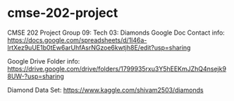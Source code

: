 # cmse-202-project
CMSE 202 Project
Group 09: Tech 03: Diamonds
Google Doc Contact info: https://docs.google.com/spreadsheets/d/1l46a-IrtXez9uUE1b0tEw6arUhfAsrNGzoe6kwtjh8E/edit?usp=sharing

Google Drive Folder info: https://drive.google.com/drive/folders/1799935rxu3Y5hEEKmJZhQ4nsejk98UW-?usp=sharing

Diamond Data Set: https://www.kaggle.com/shivam2503/diamonds
